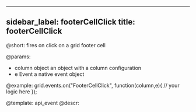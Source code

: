 
---
sidebar_label: footerCellClick
title: footerCellClick
---          

@short:
fires on click on a grid footer cell

@params:
- column		object		an object with a column configuration
- e				Event		a native event object


@example:
grid.events.on("FooterCellClick", function(column,e){
    // your logic here
});


@template: api_event
@descr:



